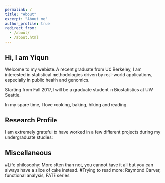 ```yaml
---
permalink: /
title: "About"
excerpt: "About me"
author_profile: true
redirect_from: 
  - /about/
  - /about.html
---
```

## Hi, I am Yiqun 
Welcome to my webiste. A recent graduate from UC Berkeley, I am interested in statistical methodologies driven by real-world applications, especially in public health and genomics. 

Starting from Fall 2017, I will be a graduate student in Biostatistics at UW Seattle.

In my spare time, I love cooking, baking, hiking and reading.

## Research Profile

I am extremely grateful to have worked in a few different projects during my undergraduate studies:

## Miscellaneous 

#Life philosophy: 
More often than not, you cannot have it all but you can always have a slice of cake instead.
#Trying to read more: 
Raymond Carver, functional analysis, FATE series

